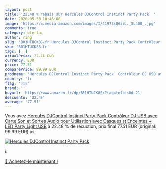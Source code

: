 ```yaml
---
layout: post
title: '22.48 % rabais sur Hercules DJControl Instinct Party Pack  '
date: 2020-05-30 10:46:08
image: 'https://m.media-amazon.com/images/I/41973sQ6ziL._SL400_.jpg'
comments: true
category: ofertas
author: ring
slug: 'B01HTUCK8S-fr Hercules DJControl Instinct Party Pack Contrôleur DJ USB...'
sku: 'B01HTUCK8S-fr'
tags: [  ]
actualPrice: 77.51 EUR
currency: EUR
price: 77.51
comparePrice: 99.99 EUR
prodname: 'Hercules DJControl Instinct Party Pack  Contrôleur DJ USB avec Carte Son et Sorties Audio pour Utilisation avec Casques et Enceintes + LED Party Light USB'
country: 'fr'
flag: '🇫🇷'
brand: ''
buyurl: 'https://www.amazon.fr/dp/B01HTUCK8S/?tag=tolees0d-21'
descuento: '22.48'
average: '77.51'
---
```


Vous avez [Hercules DJControl Instinct Party Pack  Contrôleur DJ USB avec Carte Son et Sorties Audio pour Utilisation avec Casques et Enceintes + LED Party Light USB](https://www.amazon.fr/dp/B01HTUCK8S/?tag=tolees0d-21)  à  22.48 % de réduction, prix final  77.51 EUR (original: 99.99 EUR) ici:

[![Hercules DJControl Instinct Party Pack  ](https://m.media-amazon.com/images/I/41973sQ6ziL._SL400_.jpg)](https://www.amazon.fr/dp/B01HTUCK8S/?tag=tolees0d-21)

ℹ️:


[🛒 Achetez-le maintenant!!](https://www.amazon.fr/dp/B01HTUCK8S/?tag=tolees0d-21)

